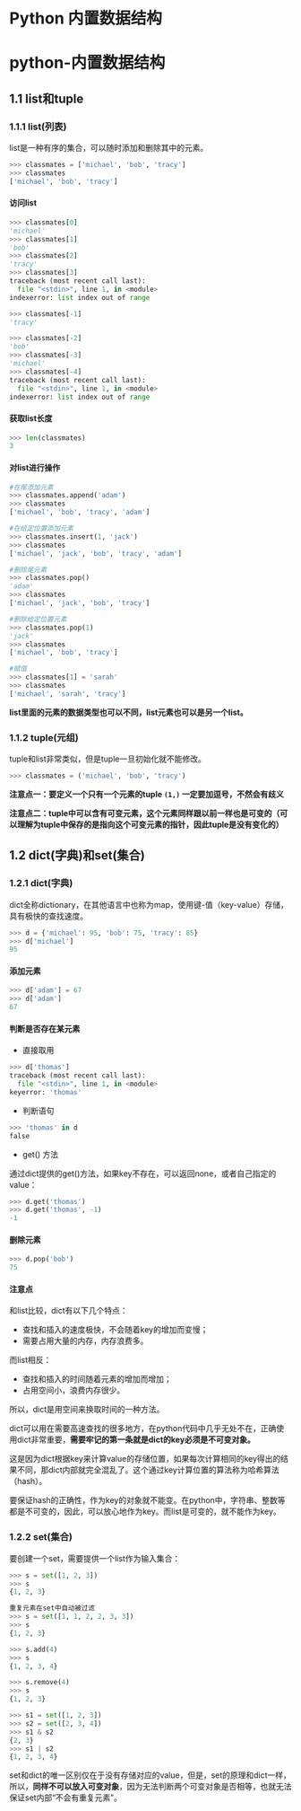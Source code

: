 # Python 内置数据结构


<!--more-->

# python-内置数据结构

## 1.1 list和tuple

### 1.1.1 list(列表)

list是一种有序的集合，可以随时添加和删除其中的元素。

```python
>>> classmates = ['michael', 'bob', 'tracy']
>>> classmates
['michael', 'bob', 'tracy']
```

#### 访问list

```python
>>> classmates[0]
'michael'
>>> classmates[1]
'bob'
>>> classmates[2]
'tracy'
>>> classmates[3]
traceback (most recent call last):
  file "<stdin>", line 1, in <module>
indexerror: list index out of range

>>> classmates[-1]
'tracy'

>>> classmates[-2]
'bob'
>>> classmates[-3]
'michael'
>>> classmates[-4]
traceback (most recent call last):
  file "<stdin>", line 1, in <module>
indexerror: list index out of range
```

#### 获取list长度

```python
>>> len(classmates)
3
```

#### 对list进行操作

```python
#在尾添加元素
>>> classmates.append('adam')
>>> classmates
['michael', 'bob', 'tracy', 'adam']

#在给定位置添加元素
>>> classmates.insert(1, 'jack')
>>> classmates
['michael', 'jack', 'bob', 'tracy', 'adam']

#删除尾元素
>>> classmates.pop()
'adam'
>>> classmates
['michael', 'jack', 'bob', 'tracy']

#删除给定位置元素
>>> classmates.pop(1)
'jack'
>>> classmates
['michael', 'bob', 'tracy']

#赋值
>>> classmates[1] = 'sarah'
>>> classmates
['michael', 'sarah', 'tracy']
```

**list里面的元素的数据类型也可以不同，list元素也可以是另一个list。**

### 1.1.2 tuple(元组)

tuple和list非常类似，但是tuple一旦初始化就不能修改。

```python
>>> classmates = ('michael', 'bob', 'tracy')
```

**注意点一：要定义一个只有一个元素的tuple `(1,)` 一定要加逗号，不然会有歧义**

**注意点二：tuple中可以含有可变元素，这个元素同样跟以前一样也是可变的（可以理解为tuple中保存的是指向这个可变元素的指针，因此tuple是没有变化的）**

## 1.2 dict(字典)和set(集合)

### 1.2.1 dict(字典)

dict全称dictionary，在其他语言中也称为map，使用键-值（key-value）存储，具有极快的查找速度。

```python
>>> d = {'michael': 95, 'bob': 75, 'tracy': 85}
>>> d['michael']
95
```

#### 添加元素

```python
>>> d['adam'] = 67
>>> d['adam']
67
```

#### 判断是否存在某元素

- 直接取用

```python
>>> d['thomas']
traceback (most recent call last):
  file "<stdin>", line 1, in <module>
keyerror: 'thomas'
```

- 判断语句

```python
>>> 'thomas' in d
false
```

- get() 方法

通过dict提供的get()方法，如果key不存在，可以返回none，或者自己指定的value：

```python
>>> d.get('thomas')
>>> d.get('thomas', -1)
-1
```

#### 删除元素

```python
>>> d.pop('bob')
75
```

#### 注意点

和list比较，dict有以下几个特点：

- 查找和插入的速度极快，不会随着key的增加而变慢；
- 需要占用大量的内存，内存浪费多。

而list相反：

- 查找和插入的时间随着元素的增加而增加；
- 占用空间小，浪费内存很少。

所以，dict是用空间来换取时间的一种方法。

dict可以用在需要高速查找的很多地方，在python代码中几乎无处不在，正确使用dict非常重要，**需要牢记的第一条就是dict的key必须是不可变对象。**

这是因为dict根据key来计算value的存储位置，如果每次计算相同的key得出的结果不同，那dict内部就完全混乱了。这个通过key计算位置的算法称为哈希算法（hash）。

要保证hash的正确性，作为key的对象就不能变。在python中，字符串、整数等都是不可变的，因此，可以放心地作为key。而list是可变的，就不能作为key。

### 1.2.2 set(集合)

要创建一个set，需要提供一个list作为输入集合：

```python
>>> s = set([1, 2, 3])
>>> s
{1, 2, 3}

重复元素在set中自动被过滤
>>> s = set([1, 1, 2, 2, 3, 3])
>>> s
{1, 2, 3}

>>> s.add(4)
>>> s
{1, 2, 3, 4}

>>> s.remove(4)
>>> s
{1, 2, 3}

>>> s1 = set([1, 2, 3])
>>> s2 = set([2, 3, 4])
>>> s1 & s2
{2, 3}
>>> s1 | s2
{1, 2, 3, 4}
```

set和dict的唯一区别仅在于没有存储对应的value，但是，set的原理和dict一样，所以，**同样不可以放入可变对象**，因为无法判断两个可变对象是否相等，也就无法保证set内部“不会有重复元素”。
